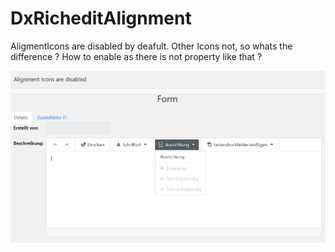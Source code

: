 # DxRicheditAlignment

AligmentIcons are disabled by deafult. Other Icons not, so whats the difference ?
How to enable as there is not property like that ?


![Image Screenshot](RTUploadimageinPageControl/pic.PNG)
